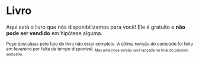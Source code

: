 # Livro

Aqui está o livro que nós disponibilizamos para você! Ele é gratuito e **não pode ser vendido** em hipótese alguma.

<sub>Peço desculpas pelo fato do livro não estar completo. A última revisão do conteúdo foi feita em fevereiro por falta de tempo disponível. <sub>Mas uma nova versão será lançada no final do próximo semestre.</sub></sub>
